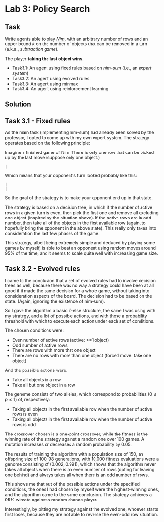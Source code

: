 # Lab 3: Policy Search
## Task
    
Write agents able to play [*Nim*](https://en.wikipedia.org/wiki/Nim), with an arbitrary number of rows and an upper bound $k$ on the number of objects that can be removed in a turn (a.k.a., *subtraction game*).

The player **taking the last object wins**.

* Task3.1: An agent using fixed rules based on *nim-sum* (i.e., an *expert system*)
* Task3.2: An agent using evolved rules
* Task3.3: An agent using minmax
* Task3.4: An agent using reinforcement learning

## Solution

## Task 3.1 - Fixed rules

As the main task (implementing nim-sum) had already been solved by the professor, I opted to come up with my own expert system. The strategy operates based on the following principle:

Imagine a finished game of Nim. There is only one row that can be picked up by the last move (suppose only one object.)

    |
    
Which means that your opponent's turn looked probably like this:

    |
    |

So the goal of the strategy is to make your opponent end up in that state.

The strategy is based on a decision tree, in which if the number of active rows in a given turn is even, then pick the first one and remove all excluding one object (inspired by the situation above). If the active rows are in odd number, then take all of the objects in the first available row (again, to hopefully bring the opponent in the above state). This really only takes into consideration the last few phases of the game. 

This strategy, albeit being extremely simple and deduced by playing some games by myself, is able to beat an opponent using random moves around 95% of the time, and it seems to scale quite well with increasing game size.

## Task 3.2 - Evolved rules

I came to the conclusion that a set of evolved rules had to involve decision trees as well, because there was no way a strategy could have been at all good if it made the same decision for a whole game, without taking into consideration aspects of the board. The decision had to be based on the state. (Again, ignoring the existence of nim-sum).

So I gave the algorithm a basic if-else structure, the same I was using with my strategy, and a list of possible actions, and with those a probability threshold with which to execute each action under each set of conditions.


The chosen conditions were:

- Even number of active rows (active: >=1 object)
- Odd number of active rows
- There are rows with more that one object
- There are no rows with more than one object (forced move: take one object)

And the possible actions were:
- Take all objects in a row
- Take all but one object in a row

The genome consists of two alleles, which correspond to probabilities $(0 \leq p \leq 1)$ of, respectively:

- Taking all objects in the first available row when the number of active rows is even
- Taking all objects in the first available row when the number of active rows is odd

The crossover chosen is a one-point crossover, while the fitness is the winning rate of the strategy against a random one over 100 games. A mutation increases or decreases a random probability by 0.05.

The results of training the algorithm with a population size of 150, an offspring size of 100, 98 generations, with 10,000 fitness evaluations were a genome consisting of $(0.002, 0.991)$, which shows that the algorithm never takes all objects when there is an even number of rows (opting for leaving one behind) and always takes all when there is an odd number of rows.

This shows me that out of the possible actions under the specified conditions, the ones I had chosen by myself were the highest-winning ones, and the algorithm came to the same conclusion. The strategy achieves a 95% winrate against a random chance player. 

Interestingly, by pitting my strategy against the evolved one, whoever starts first loses, because they are not able to reverse the even-odd row situation.
